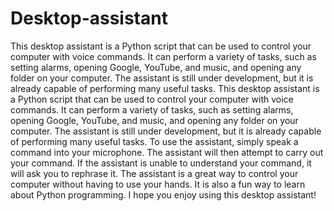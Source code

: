 # Desktop-assistant
This desktop assistant is a Python script that can be used to control your computer with voice commands. It can perform a variety of tasks, such as setting alarms, opening Google, YouTube, and music, and opening any folder on your computer. The assistant is still under development, but it is already capable of performing many useful tasks. 
This desktop assistant is a Python script that can be used to control your computer with voice commands.
It can perform a variety of tasks, such as setting alarms, opening Google, YouTube, and music, and opening any folder on your computer.
The assistant is still under development, but it is already capable of performing many useful tasks.
To use the assistant, simply speak a command into your microphone.
The assistant will then attempt to carry out your command.
If the assistant is unable to understand your command, it will ask you to rephrase it.
The assistant is a great way to control your computer without having to use your hands.
It is also a fun way to learn about Python programming.
I hope you enjoy using this desktop assistant!
